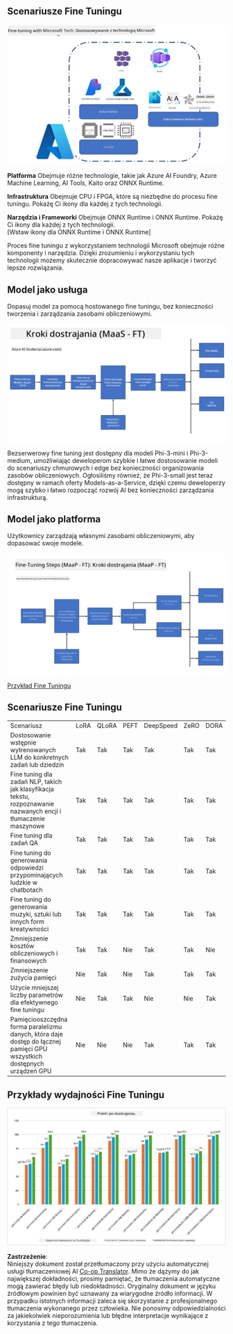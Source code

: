<!--
CO_OP_TRANSLATOR_METADATA:
{
  "original_hash": "cb5648935f63edc17e95ce38f23adc32",
  "translation_date": "2025-05-09T21:55:11+00:00",
  "source_file": "md/03.FineTuning/FineTuning_Scenarios.md",
  "language_code": "pl"
}
-->
## Scenariusze Fine Tuningu

![FineTuning with MS Services](../../../../translated_images/FinetuningwithMS.25759a0154a97ad90e43a6cace37d6bea87f0ac0236ada3ad5d4a1fbacc3bdf7.pl.png)

**Platforma** Obejmuje różne technologie, takie jak Azure AI Foundry, Azure Machine Learning, AI Tools, Kaito oraz ONNX Runtime.

**Infrastruktura** Obejmuje CPU i FPGA, które są niezbędne do procesu fine tuningu. Pokażę Ci ikony dla każdej z tych technologii.

**Narzędzia i Frameworki** Obejmuje ONNX Runtime i ONNX Runtime. Pokażę Ci ikony dla każdej z tych technologii.  
[Wstaw ikony dla ONNX Runtime i ONNX Runtime]

Proces fine tuningu z wykorzystaniem technologii Microsoft obejmuje różne komponenty i narzędzia. Dzięki zrozumieniu i wykorzystaniu tych technologii możemy skutecznie dopracowywać nasze aplikacje i tworzyć lepsze rozwiązania.

## Model jako usługa

Dopasuj model za pomocą hostowanego fine tuningu, bez konieczności tworzenia i zarządzania zasobami obliczeniowymi.

![MaaS Fine Tuning](../../../../translated_images/MaaSfinetune.6184d80a336ea9d7bb67a581e9e5d0b021cafdffff7ba257c2012e2123e0d77e.pl.png)

Bezserwerowy fine tuning jest dostępny dla modeli Phi-3-mini i Phi-3-medium, umożliwiając deweloperom szybkie i łatwe dostosowanie modeli do scenariuszy chmurowych i edge bez konieczności organizowania zasobów obliczeniowych. Ogłosiliśmy również, że Phi-3-small jest teraz dostępny w ramach oferty Models-as-a-Service, dzięki czemu deweloperzy mogą szybko i łatwo rozpocząć rozwój AI bez konieczności zarządzania infrastrukturą.

## Model jako platforma

Użytkownicy zarządzają własnymi zasobami obliczeniowymi, aby dopasować swoje modele.

![Maap Fine Tuning](../../../../translated_images/MaaPFinetune.cf8b08ef05bf57f362da90834be87562502f4370de4a7325a9fb03b8c008e5e7.pl.png)

[Przykład Fine Tuningu](https://github.com/Azure/azureml-examples/blob/main/sdk/python/foundation-models/system/finetune/chat-completion/chat-completion.ipynb)

## Scenariusze Fine Tuningu

| | | | | | | |
|-|-|-|-|-|-|-|
|Scenariusz|LoRA|QLoRA|PEFT|DeepSpeed|ZeRO|DORA|
|Dostosowanie wstępnie wytrenowanych LLM do konkretnych zadań lub dziedzin|Tak|Tak|Tak|Tak|Tak|Tak|
|Fine tuning dla zadań NLP, takich jak klasyfikacja tekstu, rozpoznawanie nazwanych encji i tłumaczenie maszynowe|Tak|Tak|Tak|Tak|Tak|Tak|
|Fine tuning dla zadań QA|Tak|Tak|Tak|Tak|Tak|Tak|
|Fine tuning do generowania odpowiedzi przypominających ludzkie w chatbotach|Tak|Tak|Tak|Tak|Tak|Tak|
|Fine tuning do generowania muzyki, sztuki lub innych form kreatywności|Tak|Tak|Tak|Tak|Tak|Tak|
|Zmniejszenie kosztów obliczeniowych i finansowych|Tak|Tak|Nie|Tak|Tak|Nie|
|Zmniejszenie zużycia pamięci|Nie|Tak|Nie|Tak|Tak|Tak|
|Użycie mniejszej liczby parametrów dla efektywnego fine tuningu|Nie|Tak|Tak|Nie|Nie|Tak|
|Pamięciooszczędna forma paralelizmu danych, która daje dostęp do łącznej pamięci GPU wszystkich dostępnych urządzeń GPU|Nie|Nie|Nie|Tak|Tak|Tak|

## Przykłady wydajności Fine Tuningu

![Finetuning Performance](../../../../translated_images/Finetuningexamples.9dbf84557eef43e011eb7cadf51f51686f9245f7953e2712a27095ab7d18a6d1.pl.png)

**Zastrzeżenie**:  
Niniejszy dokument został przetłumaczony przy użyciu automatycznej usługi tłumaczeniowej AI [Co-op Translator](https://github.com/Azure/co-op-translator). Mimo że dążymy do jak największej dokładności, prosimy pamiętać, że tłumaczenia automatyczne mogą zawierać błędy lub niedokładności. Oryginalny dokument w języku źródłowym powinien być uznawany za wiarygodne źródło informacji. W przypadku istotnych informacji zaleca się skorzystanie z profesjonalnego tłumaczenia wykonanego przez człowieka. Nie ponosimy odpowiedzialności za jakiekolwiek nieporozumienia lub błędne interpretacje wynikające z korzystania z tego tłumaczenia.